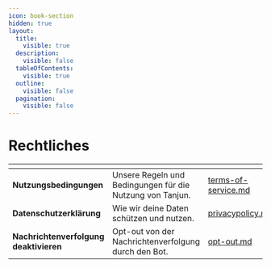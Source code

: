 ```yaml
---
icon: book-section
hidden: true
layout:
  title:
    visible: true
  description:
    visible: false
  tableOfContents:
    visible: true
  outline:
    visible: false
  pagination:
    visible: false
---
```


# Rechtliches

<table data-view="cards" data-full-width="false"><thead><tr><th></th><th></th><th data-hidden data-card-target data-type="content-ref"></th></tr></thead><tbody><tr><td><strong>Nutzungsbedingungen</strong></td><td>Unsere Regeln und Bedingungen für die Nutzung von Tanjun.</td><td><a href="terms-of-service.md">terms-of-service.md</a></td></tr><tr><td><strong>Datenschutzerklärung</strong></td><td>Wie wir deine Daten schützen und nutzen.</td><td><a href="privacypolicy.md">privacypolicy.md</a></td></tr><tr><td><strong>Nachrichtenverfolgung deaktivieren</strong></td><td>Opt-out von der Nachrichtenverfolgung durch den Bot.</td><td><a href="../docs/opt-out.md">opt-out.md</a></td></tr></tbody></table>

